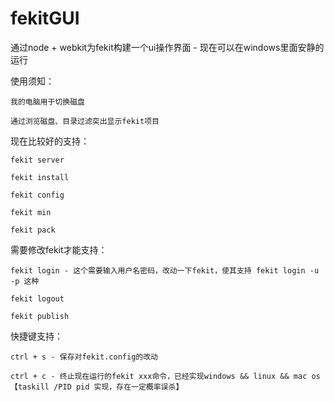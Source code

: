 # fekitGUI

通过node + webkit为fekit构建一个ui操作界面 - 现在可以在windows里面安静的运行

使用须知：

	我的电脑用于切换磁盘

	通过浏览磁盘、目录过滤突出显示fekit项目

现在比较好的支持：

	fekit server 
	
	fekit install 
	
	fekit config
	
	fekit min
	
	fekit pack
	

需要修改fekit才能支持：

	fekit login - 这个需要输入用户名密码，改动一下fekit，使其支持 fekit login -u -p 这种
	
	fekit logout
	
	fekit publish

快捷键支持：

	ctrl + s - 保存对fekit.config的改动
	
	ctrl + c - 终止现在运行的fekit xxx命令，已经实现windows && linux && mac os【taskill /PID pid 实现，存在一定概率误杀】
